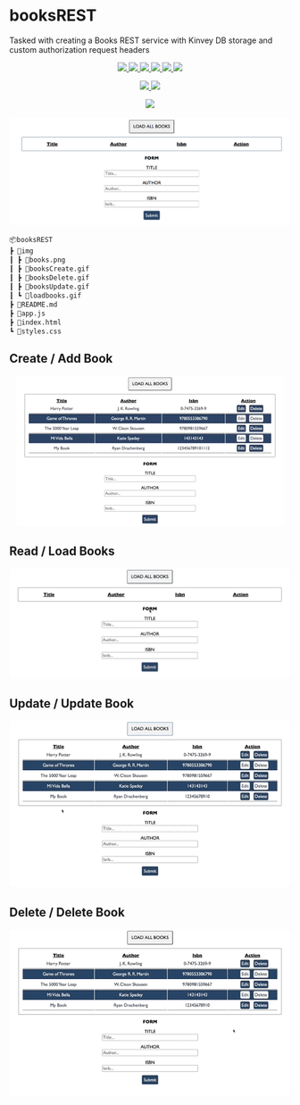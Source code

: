 # booksREST
Tasked with creating a Books REST service with Kinvey DB storage and custom authorization request headers

<p align='center'>
    <a href='https://github.com/rdrachenberg/fisher-recorder/blob/master/app.js'>
        <img src='https://img.shields.io/badge/JavaScript-76.4%25-brightgreen?style=plastic&logo=javascript'>
    </a>
    <a href='https://github.com/rdrachenberg/fisher-recorder/blob/master/index.html'> 
        <img src='https://img.shields.io/badge/HTML-9.8%25-orange?style=plastic&logo=HTML5'>
    </a> 
    <a href='https://github.com/rdrachenberg/fisher-recorder/blob/master/index.html'>
        <img src='https://img.shields.io/badge/CSS-13.8%25-purple?style=plascit&logo=CSS3&logoColor=blue'>
    </a>
    <a href='https://fisher-game.firebaseio.com/catches.json'>
        <img src='https://img.shields.io/badge/Database-Kinvey-red?style=plastic&logo=Firebase'>
    </a>
    <a href='https://github.com/rdrachenberg'>
        <img src='https://img.shields.io/badge/Made%20by-rDrachenberg-success?style=plastic&logo=visual-studio-code&logoColor=blue'>
    </a>
    <a href='mailto:RyanDrachenberg@gmail.com'>
        <img src='https://img.shields.io/badge/Ask%20me-anything-1abc9c.svg'>
    </a>
</p>
<p align='center'>
    <a href='https://rdrachenberg.github.io/booksREST/'>
        <img src='https://forthebadge.com/images/badges/powered-by-electricity.svg'>
        <img src=https://forthebadge.com/images/badges/check-it-out.svg>
    </a>
</p>
<p align='center'>
    <a href='https://rdrachenberg.github.io/booksREST/'>
        <img src='https://media.giphy.com/media/dtjfmbSUDWtYmDio12/giphy.gif'>
    </a>
</p>
<p align="center">
    <a href="https://rdrachenberg.github.io/booksREST/">
        <img src="./img/books.png">
    </a>
</p>

    📦booksREST
    ┣ 📂img
    ┃ ┣ 📜books.png
    ┃ ┣ 📜booksCreate.gif
    ┃ ┣ 📜booksDelete.gif
    ┃ ┣ 📜booksUpdate.gif
    ┃ ┗ 📜loadbooks.gif
    ┣ 📜README.md
    ┣ 📜app.js
    ┣ 📜index.html
    ┗ 📜styles.css

## Create / Add Book

 <p align="center">
    <a href="https://rdrachenberg.github.io/booksREST/">
        <img src="./img/booksCreate.gif">
    </a>
</p>

## Read / Load Books

 <p align="center">
    <a href="https://rdrachenberg.github.io/booksREST/">
        <img src="./img/loadbooks.gif">
    </a>
</p>

## Update / Update Book

 <p align="center">
    <a href="https://rdrachenberg.github.io/booksREST/">
        <img src="./img/booksUpdate.gif">
    </a>
</p>

## Delete / Delete Book

 <p align="center">
    <a href="https://rdrachenberg.github.io/booksREST/">
        <img src="./img/booksDelete.gif">
    </a>
</p>